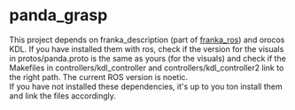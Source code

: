 # panda_grasp

This project depends on franka_description (part of [franka_ros](https://github.com/frankaemika/franka_ros)) and orocos KDL.
If you have installed them with ros, check if the version for the visuals in protos/panda.proto is the same as yours (for the visuals) and check if the Makefiles in controllers/kdl_controller and controllers/kdl_controller2 link to the right path. The current ROS version is noetic.  
If you have not installed these dependencies, it's up to you ton install them and link the files accordingly.
